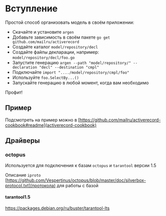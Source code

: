 # Вступление

Простой способ организовать модель в своём приложении:

- Скачайте и установите `argen`
- Добавьте зависимость в своём пакете `go get github.com/mailru/activerecord`
- Создайте каталог `model/repository/decl`
- Создайте файлы декларации, например: `model/repository/decl/foo.go`
- Запустите генерацию `argen --path "model/repository/" --declaration "decl" --destination "cmpl"`
- Подключайте `import "..../model/repository/cmpl/foo"`
- Используйте `foo.SelectBy...()`
- Запускайте генерацию в любой момент, когда вам необходимо

Профит!

## Пример

Подсмотреть на пример можно в [https://github.com/mailru/activerecord-cookbook#readme](activerecord-cookbook)

## Драйверы

### octopus

Используется для подключения к базам `octopus` и `tarantool` версии 1.5

Описание `iproto` [https://github.com/Vespertinus/octopus/blob/master/doc/silverbox-protocol.txt](протокола) для работы с базой

#### tarantool1.5

https://packages.debian.org/ru/buster/tarantool-lts

